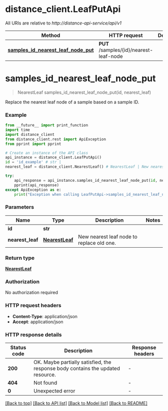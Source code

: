 # distance_client.LeafPutApi

All URIs are relative to *http://distance-api-service/api/v1*

Method | HTTP request | Description
------------- | ------------- | -------------
[**samples_id_nearest_leaf_node_put**](LeafPutApi.md#samples_id_nearest_leaf_node_put) | **PUT** /samples/{id}/nearest-leaf-node | 


# **samples_id_nearest_leaf_node_put**
> NearestLeaf samples_id_nearest_leaf_node_put(id, nearest_leaf)



Replace the nearest leaf node of a sample based on a sample ID.

### Example

```python
from __future__ import print_function
import time
import distance_client
from distance_client.rest import ApiException
from pprint import pprint

# Create an instance of the API class
api_instance = distance_client.LeafPutApi()
id = 'id_example' # str | 
nearest_leaf = distance_client.NearestLeaf() # NearestLeaf | New nearest leaf node to replace old one.

try:
    api_response = api_instance.samples_id_nearest_leaf_node_put(id, nearest_leaf)
    pprint(api_response)
except ApiException as e:
    print("Exception when calling LeafPutApi->samples_id_nearest_leaf_node_put: %s\n" % e)
```

### Parameters

Name | Type | Description  | Notes
------------- | ------------- | ------------- | -------------
 **id** | **str**|  | 
 **nearest_leaf** | [**NearestLeaf**](NearestLeaf.md)| New nearest leaf node to replace old one. | 

### Return type

[**NearestLeaf**](NearestLeaf.md)

### Authorization

No authorization required

### HTTP request headers

 - **Content-Type**: application/json
 - **Accept**: application/json

### HTTP response details
| Status code | Description | Response headers |
|-------------|-------------|------------------|
**200** | OK. Maybe partially satisfied, the response body contains the updated resource. |  -  |
**404** | Not found |  -  |
**0** | Unexpected error |  -  |

[[Back to top]](#) [[Back to API list]](../README.md#documentation-for-api-endpoints) [[Back to Model list]](../README.md#documentation-for-models) [[Back to README]](../README.md)

